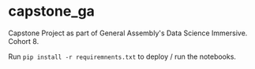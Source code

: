 # capstone_ga
Capstone Project as part of General Assembly's Data Science Immersive. Cohort 8.


Run `pip install -r requiremnents.txt` to deploy / run the notebooks.

